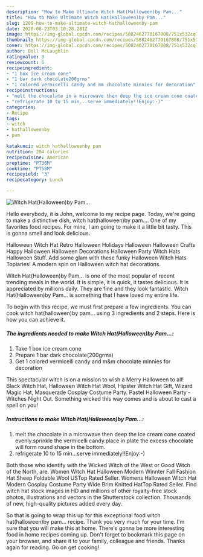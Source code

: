 ```yaml
---
description: "How to Make Ultimate Witch Hat(Halloween)by Pam..."
title: "How to Make Ultimate Witch Hat(Halloween)by Pam..."
slug: 1209-how-to-make-ultimate-witch-hathalloweenby-pam
date: 2020-08-23T03:10:28.281Z
image: https://img-global.cpcdn.com/recipes/5082462770167808/751x532cq70/witch-hathalloweenby-pam-recipe-main-photo.jpg
thumbnail: https://img-global.cpcdn.com/recipes/5082462770167808/751x532cq70/witch-hathalloweenby-pam-recipe-main-photo.jpg
cover: https://img-global.cpcdn.com/recipes/5082462770167808/751x532cq70/witch-hathalloweenby-pam-recipe-main-photo.jpg
author: Bill McLaughlin
ratingvalue: 3
reviewcount: 6
recipeingredient:
- "1 box ice cream cone"
- "1 bar dark chocolate200grms"
- "1 colored vermicelli candy and mm chocolate minnies for decoration"
recipeinstructions:
- "melt the chocolate in a microwave then deep the ice cream cone coated evenly.sprinkle the vermicelli candy.place in plate the excess chocolate will form round shape in the bottom."
- "refrigerate 10 to 15 min...serve immediately!!Enjoy:-)"
categories:
- Recipe
tags:
- witch
- hathalloweenby
- pam

katakunci: witch hathalloweenby pam 
nutrition: 204 calories
recipecuisine: American
preptime: "PT36M"
cooktime: "PT58M"
recipeyield: "3"
recipecategory: Lunch

---
```



![Witch Hat(Halloween)by Pam...](https://img-global.cpcdn.com/recipes/5082462770167808/751x532cq70/witch-hathalloweenby-pam-recipe-main-photo.jpg)

Hello everybody, it is John, welcome to my recipe page. Today, we're going to make a distinctive dish, witch hat(halloween)by pam.... One of my favorites food recipes. For mine, I am going to make it a little bit tasty. This is gonna smell and look delicious.

Halloween Witch Hat Retro Halloween Holidays Halloween Halloween Crafts Happy Halloween Halloween Decorations Halloween Party Witch Hats Halloween Stuff. Add some glam with these funky Halloween Witch Hats Topiaries! A modern spin on Halloween witch hat decorations.

Witch Hat(Halloween)by Pam... is one of the most popular of recent trending meals in the world. It is simple, it is quick, it tastes delicious. It is appreciated by millions daily. They are fine and they look fantastic. Witch Hat(Halloween)by Pam... is something that I have loved my entire life.


To begin with this recipe, we must first prepare a few ingredients. You can cook witch hat(halloween)by pam... using 3 ingredients and 2 steps. Here is how you can achieve it.

<!--inarticleads1-->

##### The ingredients needed to make Witch Hat(Halloween)by Pam...:

1. Take 1 box ice cream cone
1. Prepare 1 bar dark chocolate(200grms)
1. Get 1 colored vermicelli candy and m&amp;m chocolate minnies for decoration


This spectacular witch is on a mission to wish a Merry Halloween to all! Black Witch Hat, Halloween Witch Hat Wool, Hipster Witch Hat Gift, Wizard Magic Hat, Masquerade Cosplay Costume Party. Pastel Halloween Party - Witches Night Out. Something wicked this way comes and is about to cast a spell on you! 

<!--inarticleads2-->

##### Instructions to make Witch Hat(Halloween)by Pam...:

1. melt the chocolate in a microwave then deep the ice cream cone coated evenly.sprinkle the vermicelli candy.place in plate the excess chocolate will form round shape in the bottom.
1. refrigerate 10 to 15 min...serve immediately!!Enjoy:-)


Both those who identify with the Wicked Witch of the West or Good Witch of the North, are. Women Witch Hat Halloween Modern Winnter Fall Fashion Hat Sheep Foldable Wool USTop Rated Seller. Womens Halloween Witch Hat Modern Cosplay Costume Party Wide Brim Knitted HatTop Rated Seller. Find witch hat stock images in HD and millions of other royalty-free stock photos, illustrations and vectors in the Shutterstock collection. Thousands of new, high-quality pictures added every day. 

So that is going to wrap this up for this exceptional food witch hat(halloween)by pam... recipe. Thank you very much for your time. I'm sure that you will make this at home. There's gonna be more interesting food in home recipes coming up. Don't forget to bookmark this page on your browser, and share it to your family, colleague and friends. Thanks again for reading. Go on get cooking!
